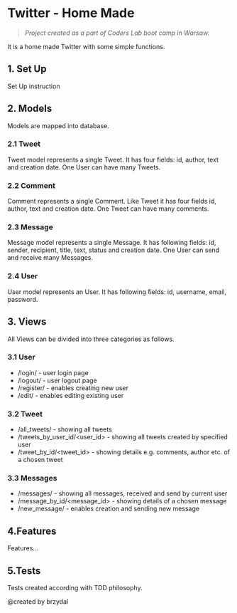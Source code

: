 # Twitter - Home Made
>*Project created as a part of Coders Lab boot camp in Warsaw.*

It is a home made Twitter with some simple functions.

## 1. Set Up
Set Up instruction

## 2. Models
Models are mapped into database.
### 2.1 Tweet
   Tweet model represents a single Tweet. It has four fields: id, author, text and creation date. One User can have many Tweets.
### 2.2 Comment
   Comment represents a single Comment. Like Tweet it has four fields  id, author, text and creation date. One Tweet can have many comments.
### 2.3 Message
   Message model represents a single Message. It has following fields: id, sender, recipient, title, text, status and creation date. One User can send and receive many Messages.
### 2.4 User
   User model represents an User. It has following fields: id, username, email, password.

## 3. Views
All Views can be divided into three categories as follows.
### 3.1 User
- /login/ - user login page
- /logout/ - user logout page
- /register/ - enables creating new user
- /edit/ - enables editing existing user

### 3.2 Tweet
- /all_tweets/ - showing all tweets
- /tweets_by_user_id/<user_id> - showing all tweets created by specified user
- /tweet_by_id/<tweet_id> - showing details e.g. comments, author etc. of a chosen tweet

### 3.3 Messages
- /messages/ - showing all messages, received and send by current user
- /message_by_id/<message_id> - showing details of a chosen message
- /new_message/ - enables creation and sending new message

## 4.Features
Features...

## 5.Tests
Tests created according with TDD philosophy.

@created by brzydal
